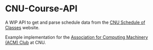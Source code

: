 # CNU-Course-API

A WIP API to get and parse schedule data from the [CNU Schedule of Classes](https://navigator.cnu.edu/StudentScheduleofClasses) website. 

Example implementation for the [Association for Computing Machinery (ACM) Club](https://thecompass.cnu.edu/organization/acm) at CNU.
